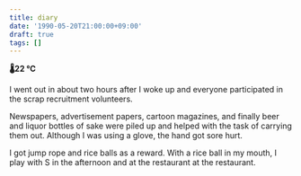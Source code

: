 ```yaml
---
title: diary
date: '1990-05-20T21:00:00+09:00'
draft: true
tags: []
---
```


**🌡22 ℃**

I went out in about two hours after I woke up and everyone participated in the scrap recruitment volunteers.

Newspapers, advertisement papers, cartoon magazines, and finally beer and liquor bottles of sake were piled up and helped with the task of carrying them out. Although I was using a glove, the hand got sore hurt.

I got jump rope and rice balls as a reward. With a rice ball in my mouth, I play with S in the afternoon and at the restaurant at the restaurant.

